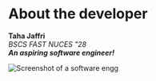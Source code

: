# About the developer
**Taha Jaffri**\
*BSCS FAST NUCES "28*\
***An aspiring software engineer!***


![Screenshot of a software engg](https://img.freepik.com/free-photo/3d-rendering-kid-playing-digital-game_23-2150898496.jpg?size=626&ext=jpg&ga=GA1.1.1216235910.1725452932&semt=ais_hybrid)
